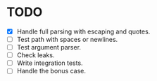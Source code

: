 # TODO
- [x] Handle full parsing with escaping and quotes.
- [ ] Test path with spaces or newlines.
- [ ] Test argument parser.
- [ ] Check leaks.
- [ ] Write integration tests.
- [ ] Handle the bonus case.
